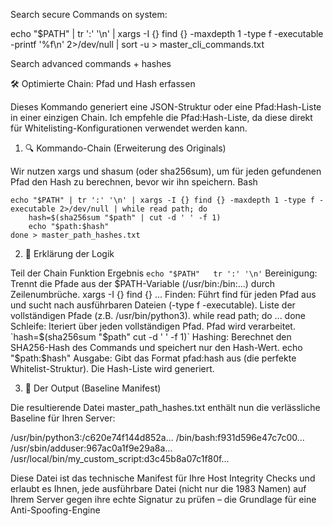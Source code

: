 Search secure Commands on system:

echo "$PATH" | tr ':' '\n' | xargs -I {} find {} -maxdepth 1 -type f -executable -printf '%f\n' 2>/dev/null | sort -u > master_cli_commands.txt


Search advanced commands + hashes 


🛠️ Optimierte Chain: Pfad und Hash erfassen

Dieses Kommando generiert eine JSON-Struktur oder eine Pfad:Hash-Liste in einer einzigen Chain. Ich empfehle die Pfad:Hash-Liste, da diese direkt für Whitelisting-Konfigurationen verwendet werden kann.

1. 🔍 Kommando-Chain (Erweiterung des Originals)

Wir nutzen xargs und shasum (oder sha256sum), um für jeden gefundenen Pfad den Hash zu berechnen, bevor wir ihn speichern.
Bash


```
echo "$PATH" | tr ':' '\n' | xargs -I {} find {} -maxdepth 1 -type f -executable 2>/dev/null | while read path; do 
    hash=$(sha256sum "$path" | cut -d ' ' -f 1)
    echo "$path:$hash"
done > master_path_hashes.txt
```

2. 📝 Erklärung der Logik

Teil der Chain	Funktion	Ergebnis
`echo "$PATH"	tr ':' '\n'`	Bereinigung: Trennt die Pfade aus der $PATH-Variable (/usr/bin:/bin:...) durch Zeilenumbrüche.
xargs -I {} find {} ...	Finden: Führt find für jeden Pfad aus und sucht nach ausführbaren Dateien (-type f -executable).	Liste der vollständigen Pfade (z.B. /usr/bin/python3).
while read path; do ... done	Schleife: Iteriert über jeden vollständigen Pfad.	Pfad wird verarbeitet.
`hash=$(sha256sum "$path"	cut -d ' ' -f 1)`	Hashing: Berechnet den SHA256-Hash des Commands und speichert nur den Hash-Wert.
echo "$path:$hash"	Ausgabe: Gibt das Format pfad:hash aus (die perfekte Whitelist-Struktur).	Die Hash-Liste wird generiert.

3. 🎯 Der Output (Baseline Manifest)

Die resultierende Datei master_path_hashes.txt enthält nun die verlässliche Baseline für Ihren Server:

/usr/bin/python3:/c620e74f144d852a...
/bin/bash:f931d596e47c7c00...
/usr/sbin/adduser:967ac0a1f9e29a8a...
/usr/local/bin/my_custom_script:d3c45b8a07c1f80f...

Diese Datei ist das technische Manifest für Ihre Host Integrity Checks und erlaubt es Ihnen, jede ausführbare Datei (nicht nur die 1983 Namen) auf Ihrem Server gegen ihre echte Signatur zu prüfen – die Grundlage für eine Anti-Spoofing-Engine

